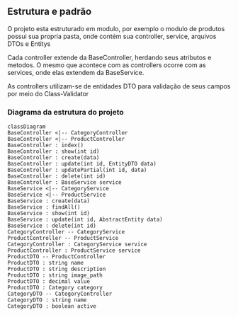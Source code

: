 ## Estrutura e padrão
O projeto esta estruturado em modulo, por exemplo o modulo de produtos possui sua propria pasta, onde contém sua controller, service, arquivos DTOs e Entitys

Cada controller extende da BaseController, herdando seus atributos e metodos. O mesmo que acontece com as controllers ocorre com as services, onde elas extendem da BaseService.

As controllers utilizam-se de entidades DTO para validação de seus campos por meio do Class-Validator

### Diagrama da estrutura do projeto
```mermaid
classDiagram
BaseController <|-- CategoryController
BaseController <|-- ProductController
BaseController : index()
BaseController : show(int id)
BaseController : create(data)
BaseController : update(int id, EntityDTO data)
BaseController : updatePartial(int id, data)
BaseController : delete(int id)
BaseController : BaseService service
BaseService <|-- CategoryService
BaseService <|-- ProductService
BaseService : create(data)
BaseService : findAll()
BaseService : show(int id)
BaseService : update(int id, AbstractEntity data)
BaseService : delete(int id)
CategoryController -- CategoryService
ProductController -- ProductService
CategoryController : CategoryService service
ProductController : ProductService service
ProductDTO -- ProductController
ProductDTO : string name
ProductDTO : string description
ProductDTO : string image_path
ProductDTO : decimal value
ProductDTO : Category category
CategoryDTO -- CategoryController
CategoryDTO : string name
CategoryDTO : boolean active
```
